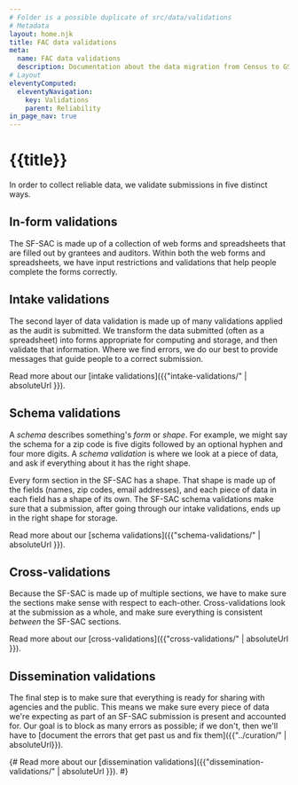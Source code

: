 ```yaml
---
# Folder is a possible duplicate of src/data/validations
# Metadata
layout: home.njk
title: FAC data validations
meta:
  name: FAC data validations
  description: Documentation about the data migration from Census to GSA.
# Layout
eleventyComputed:
  eleventyNavigation:
    key: Validations
    parent: Reliability
in_page_nav: true
---
```


# {{title}}

In order to collect reliable data, we validate submissions in five distinct ways.

## In-form validations

The SF-SAC is made up of a collection of web forms and spreadsheets that are filled out by grantees and auditors. Within both the web forms and spreadsheets, we have input restrictions and validations that help people complete the forms correctly. 

## Intake validations

The second layer of data validation is made up of many validations applied as the audit is submitted. We transform the data submitted (often as a spreadsheet) into forms appropriate for computing and storage, and then validate that information. Where we find errors, we do our best to provide messages that guide people to a correct submission.


Read more about our [intake validations]({{"intake-validations/" | absoluteUrl }}).


## Schema validations

A *schema* describes something's *form* or *shape*. For example, we might say the schema for a zip code is five digits followed by an optional hyphen and four more digits. A *schema validation* is where we look at a piece of data, and ask if everything about it has the right shape. 

Every form section in the SF-SAC has a shape. That shape is made up of the fields (names, zip codes, email addresses), and each piece of data in each field has a shape of its own. The SF-SAC schema validations make sure that a submission, after going through our intake validations, ends up in the right shape for storage.


Read more about our [schema validations]({{"schema-validations/" | absoluteUrl }}).


## Cross-validations

Because the SF-SAC is made up of multiple sections, we have to make sure the sections make sense with respect to each-other. Cross-validations look at the submission as a whole, and make sure everything is consistent *between* the SF-SAC sections. 
 
Read more about our [cross-validations]({{"cross-validations/" | absoluteUrl }}).

## Dissemination validations

The final step is to make sure that everything is ready for sharing with agencies and the public. This means we make sure every piece of data we're expecting as part of an SF-SAC submission is present and accounted for. Our goal is to block as many errors as possible; if we don't, then we'll have to [document the errors that get past us and fix them]({{"../curation/" | absoluteUrl}}).

{# 
Read more about our [dissemination validations]({{"dissemination-validations/" | absoluteUrl }}).
#}
